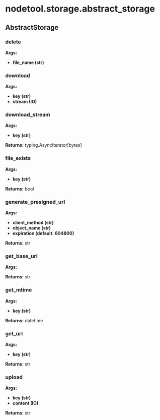 # nodetool.storage.abstract_storage

## AbstractStorage

### delete

**Args:**
- **file_name (str)**

### download

**Args:**
- **key (str)**
- **stream (IO)**

### download_stream

**Args:**
- **key (str)**

**Returns:** typing.AsyncIterator[bytes]

### file_exists

**Args:**
- **key (str)**

**Returns:** bool

### generate_presigned_url

**Args:**
- **client_method (str)**
- **object_name (str)**
- **expiration (default: 604800)**

**Returns:** str

### get_base_url

**Args:**

**Returns:** str

### get_mtime

**Args:**
- **key (str)**

**Returns:** datetime

### get_url

**Args:**
- **key (str)**

**Returns:** str

### upload

**Args:**
- **key (str)**
- **content (IO)**

**Returns:** str

